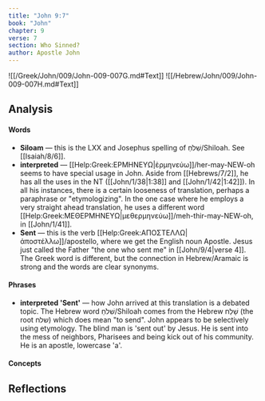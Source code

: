```yaml
---
title: "John 9:7"
book: "John"
chapter: 9
verse: 7
section: Who Sinned?
author: Apostle John
---
```

![[/Greek/John/009/John-009-007G.md#Text]]
![[/Hebrew/John/009/John-009-007H.md#Text]]

## Analysis

#### Words
- **Siloam** — this is the LXX and Josephus spelling of שִׁלֹחַ/Shiloah.  See [[Isaiah/8/6]].
- **interpreted** — [[Help:Greek:ΕΡΜΗΝΕΥΩ|ἑρμηνεύω]]/her-may-NEW-oh seems to have special usage in John.  Aside from [[Hebrews/7/2]], he has all the uses in the NT ([[John/1/38|1:38]] and [[John/1/42|1:42]]).  In all his instances, there is a certain looseness of translation, perhaps a paraphrase or "etymologizing".  In the one case where he employs a very straight ahead translation, he uses a different word [[Help:Greek:ΜΕΘΕΡΜΗΝΕΥΩ|μεθερμηνεύω]]/meh-thir-may-NEW-oh, in [[John/1/41]].
- **Sent** — this is the verb [[Help:Greek:ΑΠΟΣΤΕΛΛΩ|ἀποστέλλω]]/apostello, where we get the English noun Apostle.  Jesus just called the Father "the one who sent me" in [[John/9/4|verse 4]].  The Greek word is different, but the connection in Hebrew/Aramaic is strong and the words are clear synonyms.

#### Phrases
- **interpreted 'Sent'** — how John arrived at this translation is a debated topic.  The Hebrew word שִׁלֹחַ/Shiloah comes from the Hebrew שָׁלַח (the root שלח) which does mean "to send".  John appears to be selectively using etymology.  The blind man is 'sent out' by Jesus.  He is sent into the mess of neighbors, Pharisees and being kick out of his community.  He is an apostle, lowercase 'a'.

#### Concepts

## Reflections
